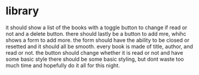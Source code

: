 # library

it should show a list of the books with a toggle button to change if read or not and a delete button. there should lastly be a button to add mre, whihc shows a form to add more. the form should have the ability to be closed or resetted and it should all be smooth. 
every book is made of title, author, and read or not. the button should change whether it is read or not and have some basic style
there should be some basic styling, but dont waste too much time and hopefully do it all for this night.